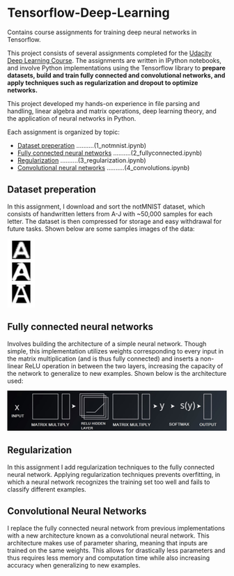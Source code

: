 # Tensorflow-Deep-Learning
Contains course assignments for training deep neural networks in Tensorflow.

This project consists of several assignments completed for the [Udacity Deep Learning Course](https://www.udacity.com/course/deep-learning--ud730). The assignments are written in IPython notebooks, and involve Python implementations using the Tensorflow library to **prepare datasets, build and train fully connected and convolutional networks, and apply techniques such as regularization and dropout to optimize networks.** 

This project developed my hands-on experience in file parsing and handling, linear algebra and matrix operations, deep learning theory, and the application of neural networks in Python.

Each assignment is organized by topic:
* [Dataset preperation](#dataset-preperation) ..........(1_notmnist.ipynb)
* [Fully connected neural networks](#fully-connected-neural-networks) ..........(2_fullyconnected.ipynb)
* [Regularization](#regularization) ..........(3_regularization.ipynb)
* [Convolutional neural networks](#convolutional-neural-networks) ..........(4_convolutions.ipynb)

## Dataset preperation
In this assignment, I download and sort the notMNIST dataset, which consists of handwritten letters from A-J with ~50,000 samples for each letter. The dataset is then compressed for storage and easy withdrawal for future tasks. Shown below are some samples images of the data:

![image](assets/capture1_2.JPG)

## Fully connected neural networks
Involves building the architecture of a simple neural network. Though simple, this implementation utilizes weights corresponding to every input in the matrix multiplication (and is thus fully connected) and inserts a non-linear ReLU operation in between the two layers, increasing the capacity of the network to generalize to new examples. Shown below is the architecture used:

![image](assets/capture2_1.jpg)

## Regularization 
In this assignment I add regularization techniques to the fully connected neural network. Applying regularization techniques prevents overfitting, in which a neural network recognizes the training set too well and fails to classify different examples. 

## Convolutional Neural Networks
I replace the fully connected neural network from previous implementations with a new architecture known as a convolutional neural network. This architecture makes use of parameter sharing, meaning that inputs are trained on the same weights. This allows for drastically less parameters and thus requires less memory and computation time while also increasing accuracy when generalizing to new examples. 
